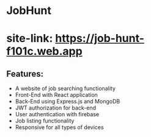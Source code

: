 # JobHunt

# site-link: https://job-hunt-f101c.web.app

## Features:

* A website of job searching functionality
* Front-End with React application
* Back-End using Express.js and MongoDB
* JWT authorization for back-end 
* User authentication with firebase
* Job listing functionality
* Responsive for all types of devices